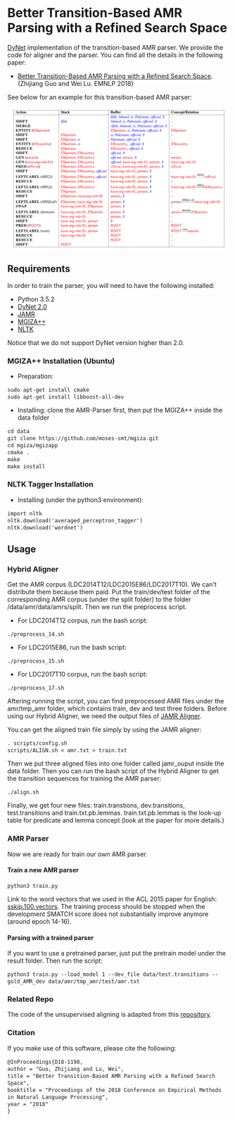 # Better Transition-Based AMR Parsing with a Refined Search Space

[DyNet](https://github.com/clab/dynet) implementation of the transition-based AMR parser. We provide the code for aligner and the parser. You can find all the details in the following paper:

- [ Better Transition-Based AMR Parsing with a Refined Search Space](http://www.statnlp.org/research/sp/zhijiang18emnlp.pdf). (Zhijiang Guo and Wei Lu. EMNLP 2018)

See below for an example for this transition-based AMR parser:

![Parsing Example](fig/example.png "Parsing Example")

## Requirements

In order to train the parser, you will need to have the following installed:

- Python 3.5.2
- [DyNet 2.0](https://github.com/clab/dynet)
- [JAMR](https://github.com/jflanigan/jamr)
- [MGIZA++](https://github.com/moses-smt/mgiza)
- [NLTK](https://www.nltk.org/)

Notice that we do not support DyNet version higher than 2.0.

### MGIZA++ Installation (Ubuntu)

- Preparation:
```
sudo apt-get install cmake
sudo apt-get install libboost-all-dev
```

- Installing: clone the AMR-Parser first, then put the MGIZA++ inside the data folder
```
cd data
git clone https://github.com/moses-smt/mgiza.git
cd mgiza/mgizapp
cmake .
make
make install
```

### NLTK Tagger Installation

- Installing (under the python3 environment):
```
import nltk
nltk.download('averaged_perceptron_tagger')
nltk.download('wordnet')
```

## Usage 

### Hybrid Aligner
Get the AMR corpus (LDC2014T12/LDC2015E86/LDC2017T10). We can't distribute them because them paid. Put the train/dev/test folder of the corresponding AMR corpus (under the split folder) to the folder /data/amr/data/amrs/split. Then we run the preprocess script. 

- For LDC2014T12 corpus, run the bash script:
```
./preprocess_14.sh
```

- For LDC2015E86, run the bash script:
```
./preprocess_15.sh
```

- For LDC2017T10 corpus, run the bash script:
```
./preprocess_17.sh
```

Aftering running the script, you can find preprocessed AMR files under the amr/tmp_amr folder, which contains train, dev and test three folders. Before using our Hybrid Aligner, we need the output files of [JAMR Aligner](https://github.com/jflanigan/jamr). 

You can get the aligned train file simply by using the JAMR aligner:
```
. scripts/config.sh
scripts/ALIGN.sh < amr.txt > train.txt
```

Then we put three aligned files into one folder called jamr_ouput inside the data folder. Then you can run the bash script of the Hybrid Aligner to get the transition sequences for training the AMR parser:

```
./align.sh
```

Finally, we get four new files: train.transtions, dev.transitions, test.transitions and train.txt.pb.lemmas. train.txt.pb.lemmas is the look-up table for predicate and lemma concept (look at the paper for more details.)

### AMR Parser
Now we are ready for train our own AMR parser.
#### Train a new AMR parser
```
python3 train.py
```

Link to the word vectors that we used in the ACL 2015 paper for English: [sskip.100.vectors](https://drive.google.com/file/d/0B8nESzOdPhLsdWF2S1Ayb1RkTXc/view?usp=sharing). The training process should be stopped when the development SMATCH score does not substantially improve anymore (around epoch 14-16).

#### Parsing with a trained parser

If you want to use a pretrained parser, just put the pretrain model under the result folder. Then run the script:
```
python3 train.py --load_model 1 --dev_file data/test.transitions --gold_AMR_dev data/amr/tmp_amr/test/amr.txt 
```

### Related Repo
The code of the unsupervised aligning is adapted from this [repository](https://github.com/melanietosik/string-to-amr-alignment).

### Citation

If you make use of this software, please cite the following:

    @InProceedings{D18-1198,
    author = "Guo, Zhijiang and Lu, Wei",
    title = "Better Transition-Based AMR Parsing with a Refined Search Space",
    booktitle = "Proceedings of the 2018 Conference on Empirical Methods in Natural Language Processing",
    year = "2018"
    }
